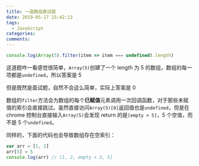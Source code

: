 ```yaml
---
title: 一道数组面试题
date: 2019-05-17 15:42:13
tags:
  - JavaScript
categories: 
comments:
---
```


```javascript
console.log(Array(5).filter(item => item === undefined).length)
```

<!-- more -->

这道题咋一看感觉很简单，`Array(5)`创建了一个 length 为 5 的数组，数组的每一项都是`undefined`，所以答案是 5

但是既然是面试题，自然不会这么简单，实际上答案是 0

数组的`filter`方法会为数组的每个**已赋值**元素调用一次回调函数，对于那些未赋值的索引会直接跳过。虽然直接访问`Array(5)[0]`返回值也是`undefined`，但是在 chrome 控制台直接输入`Array(5)`会发现 return 的是`[empty × 5]`，5 个空值，而不是 5 个`undefined`。

同样的，下面的代码也会导致数组存在空索引：

```javascript
var arr = [1, 2]
arr[5] = 5
console.log(arr) // [1, 2, empty × 3, 5]
```
